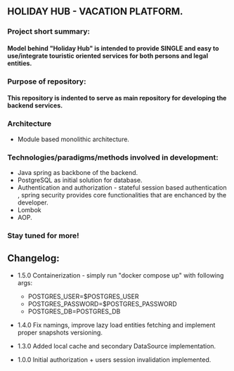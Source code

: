 ## HOLIDAY HUB - VACATION PLATFORM.

### Project short summary:

#### Model behind "Holiday Hub" is intended to provide SINGLE and easy to use/integrate touristic oriented services for both persons and legal entities.

### Purpose of repository:

#### This repository is indented to serve as main repository for developing the backend services.

### Architecture

* Module based monolithic architecture.

### Technologies/paradigms/methods involved in development:

* Java spring as backbone of the backend.
* PostgreSQL as initial solution for database.
* Authentication and authorization - stateful session based authentication , spring security
  provides core
  functionalities that are enchanced by the developer.
* Lombok
* AOP.

### Stay tuned for more!

## Changelog:

* 1.5.0 Containerization - simply run "docker compose up" with following args:
  - POSTGRES_USER=$POSTGRES_USER
  - POSTGRES_PASSWORD=$POSTGRES_PASSWORD
  - POSTGRES_DB=POSTGRES_DB


* 1.4.0 Fix namings, improve lazy load entities fetching and implement proper snapshots versioning.


* 1.3.0 Added local cache and secondary DataSource implementation.


* 1.0.0 Initial authorization + users session invalidation implemented.